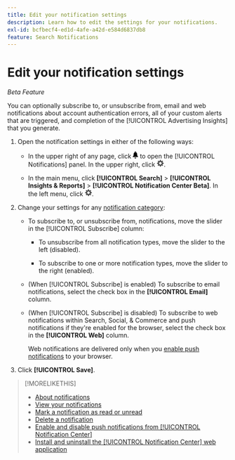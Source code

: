 ```yaml
---
title: Edit your notification settings
description: Learn how to edit the settings for your notifications.
exl-id: bcfbecf4-ed1d-4afe-a42d-e584d6837db8
feature: Search Notifications
---
```

# Edit your notification settings

*Beta Feature*

You can optionally subscribe to, or unsubscribe from, email and web notifications about account authentication errors, all of your custom alerts that are triggered, and completion of the [!UICONTROL Advertising Insights] that you generate.

1. Open the notification settings in either of the following ways:
   
   * In the upper right of any page, click ![Notifications](/help/search-social-commerce/assets/notifications-panel.png "Notifications") to open the [!UICONTROL Notifications] panel. In the upper right, click ![Settings](/help/search-social-commerce/assets/settings-nc.png "Settings").
   
   * In the main menu, click **[!UICONTROL Search]** > **[!UICONTROL Insights & Reports]** > **[!UICONTROL Notification Center Beta]**. In the left menu, click ![Settings](/help/search-social-commerce/assets/settings-nc.png "Settings").

1. Change your settings for any [notification category](notification-about.md):
    
    * To subscribe to, or unsubscribe from, notifications, move the slider in the [!UICONTROL Subscribe] column:
      
      * To unsubscribe from all notification types, move the slider to the left (disabled).
      
      * To subscribe to one or more notification types, move the slider to the right (enabled).
    
    * (When [!UICONTROL Subscribe] is enabled) To subscribe to email notifications, select the check box in the **[!UICONTROL Email]** column.
    
    * (When [!UICONTROL Subscribe] is disabled) To subscribe to web notifications within Search, Social, & Commerce and push notifications if they're enabled for the browser, select the check box in the **[!UICONTROL Web]** column.
    
      Web notifications are delivered only when you [enable push notifications](notifications-push-enable-disable.md) to your browser.

1. Click **[!UICONTROL Save]**.

>[!MORELIKETHIS]
>
>* [About notifications](/help/search-social-commerce/notifications/notification-about.md)
>* [View your notifications](notification-view.md)
>* [Mark a notification as read or unread](notification-mark-read-unread.md)
>* [Delete a notification](notification-delete.md)
>* [Enable and disable push notifications from [!UICONTROL Notification Center]](notifications-push-enable-disable.md)
>* [Install and uninstall the [!UICONTROL Notification Center] web application](notification-app-install-uninstall.md)
